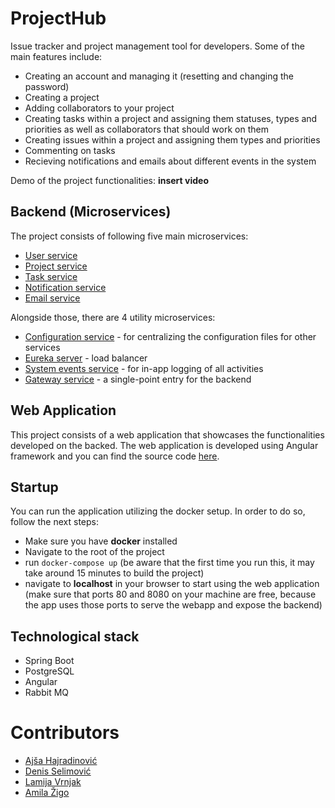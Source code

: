 # ProjectHub

Issue tracker and project management tool for developers. 
Some of the main features include:
- Creating an account and managing it (resetting and changing the password)
- Creating a project
- Adding collaborators to your project
- Creating tasks within a project and assigning them statuses, types and priorities as well as collaborators that should work on them
- Creating issues within a project and assigning them types and priorities
- Commenting on tasks 
- Recieving notifications and emails about different events in the system

Demo of the project functionalities: **insert video**

## Backend (Microservices)
The project consists of following five main microservices:
- [User service](/user-service)
- [Project service](/project-service)
- [Task service](/task-service)
- [Notification service](/notification-service)
- [Email service](/email-service)

Alongside those, there are 4 utility microservices: 
- [Configuration service](/configuration-service) - for centralizing the configuration files for other services
- [Eureka server](/eureka-server) - load balancer
- [System events service](/system-events-service) - for in-app logging of all activities
- [Gateway service](/gateway-service) - a single-point entry for the backend

## Web Application
This project consists of a web application that showcases the functionalities developed on the backed. The web application is developed using Angular framework and you can find the source code [here](/frontend). 

## Startup
You can run the application utilizing the docker setup. In order to do so, follow the next steps:
- Make sure you have **docker** installed
- Navigate to the root of the project
- run `` docker-compose up `` (be aware that the first time you run this, it may take around 15 minutes to build the project)
- navigate to **localhost** in your browser to start using the web application (make sure that ports 80 and 8080 on your machine are free, because the app uses those ports to serve the webapp and expose the backend)

## Technological stack
- Spring Boot
- PostgreSQL
- Angular
- Rabbit MQ

# Contributors
- [Ajša Hajradinović](https://github.com/ahajradino1)
- [Denis Selimović](https://github.com/dselimovic1)
- [Lamija Vrnjak](https://github.com/lvrnjak1)
- [Amila Žigo](https://github.com/azigo12)
